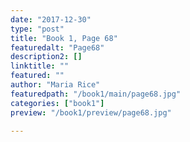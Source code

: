 ```yaml
---
date: "2017-12-30"
type: "post"
title: "Book 1, Page 68"
featuredalt: "Page68"
description2: []
linktitle: ""
featured: ""
author: "Maria Rice"
featuredpath: "/book1/main/page68.jpg"
categories: ["book1"]
preview: "/book1/preview/page68.jpg"

---
```



